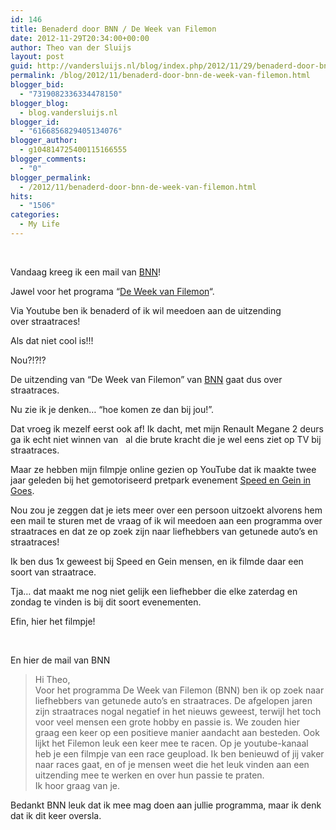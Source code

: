 ```yaml
---
id: 146
title: Benaderd door BNN / De Week van Filemon
date: 2012-11-29T20:34:00+00:00
author: Theo van der Sluijs
layout: post
guid: http://vandersluijs.nl/blog/index.php/2012/11/29/benaderd-door-bnn-de-week-van-filemon/
permalink: /blog/2012/11/benaderd-door-bnn-de-week-van-filemon.html
blogger_bid:
  - "7319082336334478150"
blogger_blog:
  - blog.vandersluijs.nl
blogger_id:
  - "6166856829405134076"
blogger_author:
  - g104814725400115166555
blogger_comments:
  - "0"
blogger_permalink:
  - /2012/11/benaderd-door-bnn-de-week-van-filemon.html
hits:
  - "1506"
categories:
  - My Life
---
```

<div>
   
</div>

Vandaag kreeg ik een mail van <a href="http://www.bnn.nl/" target="_blank" rel="nofollow">BNN</a>!

Jawel voor het programa &#8220;<a href="http://www.uitzendinggemist.nl/programmas/4067-de-week-van-filemon" target="_blank" rel="nofollow">De Week van Filemon</a>&#8220;.

Via Youtube ben ik benaderd of ik wil meedoen aan de uitzending over straatraces!

Als dat niet cool is!!!

Nou?!?!?  
<a name="more"></a>

De uitzending van &#8220;De Week van Filemon&#8221; van <a href="http://www.bnn.nl/" target="_blank" rel="nofollow">BNN</a> gaat dus over straatraces.

Nu zie ik je denken&#8230; &#8220;hoe komen ze dan bij jou!&#8221;.

Dat vroeg ik mezelf eerst ook af! Ik dacht, met mijn Renault Megane 2 deurs ga ik echt niet winnen van   al die brute kracht die je wel eens ziet op TV bij straatraces.

Maar ze hebben mijn filmpje online gezien op YouTube dat ik maakte twee jaar geleden bij het gemotoriseerd pretpark evenement <a href="http://www.speedengeingoes.nl/" target="_blank">Speed en Gein in Goes</a>.

Nou zou je zeggen dat je iets meer over een persoon uitzoekt alvorens hem een mail te sturen met de vraag of ik wil meedoen aan een programma over straatraces en dat ze op zoek zijn naar liefhebbers van getunede auto&#8217;s en straatraces!

Ik ben dus 1x geweest bij Speed en Gein mensen, en ik filmde daar een soort van straatrace.

Tja&#8230; dat maakt me nog niet gelijk een liefhebber die elke zaterdag en zondag te vinden is bij dit soort evenementen.

Efin, hier het filmpje!

<div>
   
</div>

En hier de mail van BNN

> Hi Theo,  
> Voor het programma De Week van Filemon (BNN) ben ik op zoek naar liefhebbers van getunede auto&#8217;s en straatraces. De afgelopen jaren zijn straatraces nogal negatief in het nieuws geweest, terwijl het toch voor veel mensen een grote hobby en passie is. We zouden hier graag een keer op een positieve manier aandacht aan besteden. Ook lijkt het Filemon leuk een keer mee te racen. Op je youtube-kanaal heb je een filmpje van een race geupload. Ik ben benieuwd of jij vaker naar races gaat, en of je mensen weet die het leuk vinden aan een uitzending mee te werken en over hun passie te praten.  
> Ik hoor graag van je.

Bedankt BNN leuk dat ik mee mag doen aan jullie programma, maar ik denk dat ik dit keer oversla.